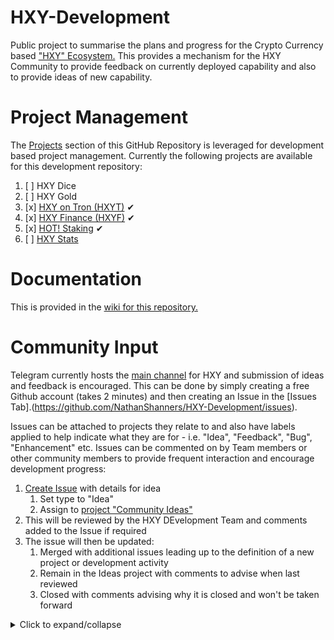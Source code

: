 # HXY-Development
Public project to summarise the plans and progress for the Crypto Currency based ["HXY" Ecosystem.](https://hxy.business/)  This provides a mechanism for the HXY Community to provide feedback on currently deployed capability and also to provide ideas of new capability.

# Project Management
The [Projects](https://github.com/NathanShanners/HXY-Development/projects) section of this GitHub Repository is leveraged for development based project management.  Currently the following projects are available for this development repository:
  1. [ ] HXY Dice
  2. [ ] HXY Gold
  3. [x] [HXY on Tron (HXYT)](https://hxyt.io/) ✔
  4. [x] [HXY Finance (HXYF)](https://hxy.business/hxyfinance/) ✔
  5. [x] [HOT! Staking](https://hxyt.io/HOT/) ✔
  6. [ ] [HXY Stats]((https://github.com/NathanShanners/HXY-Development/projects/1))

# Documentation
This is provided in the [wiki for this repository.](https://github.com/NathanShanners/HXY-Development/wiki)

# Community Input
Telegram currently hosts the [main channel](https://t.me/hexmobileapp) for HXY and submission of ideas and feedback is encouraged.  This can be done by simply creating a free Github account (takes 2 minutes) and then creating an Issue in the [Issues Tab].(https://github.com/NathanShanners/HXY-Development/issues).

Issues can be attached to projects they relate to and also have labels applied to help indicate what they are for - i.e. "Idea", "Feedback", "Bug", "Enhancement" etc.  Issues can be commented on by Team members or other community members to provide frequent interaction and encourage development progress:
1. [Create Issue](https://github.com/NathanShanners/HXY-Development/issues) with details for idea
    1. Set type to "Idea"
    2. Assign to [project "Community Ideas"](https://github.com/NathanShanners/HXY-Development/projects/2)
2. This will be reviewed by the HXY DEvelopment Team and comments added to the Issue if required
3. The issue will then be updated:
    1. Merged with additional issues leading up to the definition of a new project or development activity
    2. Remain in the Ideas project with comments to advise when last reviewed
    3. Closed with comments advising why it is closed and won't be taken forward
  
<details><summary>Click to expand/collapse</summary>
<p>
  
![image](https://drive.google.com/uc?export=view&id=1cudvo5VQAh21rd-boLnhaos2iTKrAETu)
</p>
</details>

</p>
</details>

